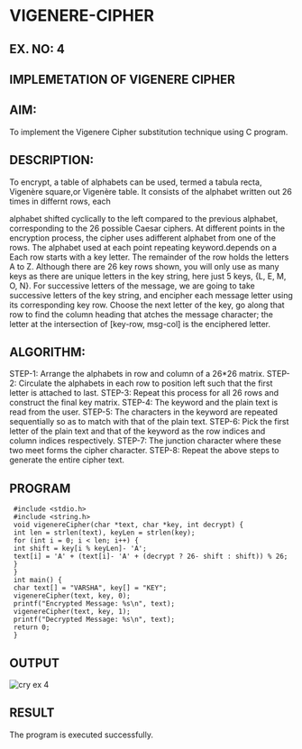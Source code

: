 # VIGENERE-CIPHER
## EX. NO: 4
 

## IMPLEMETATION OF VIGENERE CIPHER
 

## AIM:

To implement the Vigenere Cipher substitution technique using C program.

## DESCRIPTION:

To encrypt, a table of alphabets can be used, termed a tabula recta, Vigenère square,or Vigenère table. It consists of the alphabet written out 26 times in differnt rows, each
 
alphabet shifted cyclically to the left compared to the previous alphabet, corresponding to the 26 possible Caesar ciphers. At different points in the encryption process, the cipher uses adifferent alphabet from one of the rows. The alphabet used at each point repeating keyword.depends on a Each row starts with a key letter. The remainder of the row holds the letters A to Z. Although there are 26 key rows shown, you will only use as many keys as there are unique letters in the key string, here just 5 keys, {L, E, M, O, N}. For successive letters of the message, we are going to take successive letters of the key string, and encipher each message letter using its corresponding key row. Choose the next letter of the key, go along that row to find the column heading that	atches the message character; the letter at the intersection of
[key-row, msg-col] is the enciphered letter.


## ALGORITHM:

STEP-1: Arrange the alphabets in row and column of a 26*26 matrix.
STEP-2: Circulate the alphabets in each row to position left such that the first letter is attached to last.
STEP-3: Repeat this process for all 26 rows and construct the final key matrix.
STEP-4: The keyword and the plain text is read from the user.
STEP-5: The characters in the keyword are repeated sequentially so as to match with that of the plain text.
STEP-6: Pick the first letter of the plain text and that of the keyword as the row indices and column indices respectively.
STEP-7: The junction character where these two meet forms the cipher character.
STEP-8: Repeat the above steps to generate the entire cipher text.


## PROGRAM
~~~
 #include <stdio.h>
 #include <string.h>
 void vigenereCipher(char *text, char *key, int decrypt) {
 int len = strlen(text), keyLen = strlen(key);
 for (int i = 0; i < len; i++) {
 int shift = key[i % keyLen]- 'A';
 text[i] = 'A' + (text[i]- 'A' + (decrypt ? 26- shift : shift)) % 26;
 }
 }
 int main() {
 char text[] = "VARSHA", key[] = "KEY";
 vigenereCipher(text, key, 0);
 printf("Encrypted Message: %s\n", text);
 vigenereCipher(text, key, 1);
 printf("Decrypted Message: %s\n", text);
 return 0;
 }
~~~

## OUTPUT
![cry ex 4](https://github.com/user-attachments/assets/33314483-be77-4cfb-b0b3-a8aff0a2cf83)


## RESULT
The program is executed successfully.
